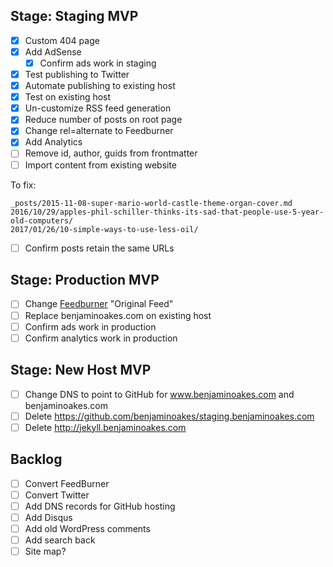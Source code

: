 ## Stage: Staging MVP

- [x] Custom 404 page
- [x] Add AdSense
  - [x] Confirm ads work in staging
- [x] Test publishing to Twitter
- [x] Automate publishing to existing host
- [x] Test on existing host
- [x] Un-customize RSS feed generation
- [x] Reduce number of posts on root page
- [x] Change rel=alternate to Feedburner
- [x] Add Analytics
- [ ] Remove id, author, guids from frontmatter
- [ ] Import content from existing website

To fix:

```
_posts/2015-11-08-super-mario-world-castle-theme-organ-cover.md
2016/10/29/apples-phil-schiller-thinks-its-sad-that-people-use-5-year-old-computers/
2017/01/26/10-simple-ways-to-use-less-oil/
```

- [ ] Confirm posts retain the same URLs

## Stage: Production MVP

- [ ] Change [Feedburner](https://feedburner.google.com/fb/a/myfeeds) "Original Feed"
- [ ] Replace benjaminoakes.com on existing host
- [ ] Confirm ads work in production
- [ ] Confirm analytics work in production

## Stage: New Host MVP

- [ ] Change DNS to point to GitHub for www.benjaminoakes.com and benjaminoakes.com
- [ ] Delete https://github.com/benjaminoakes/staging.benjaminoakes.com
- [ ] Delete http://jekyll.benjaminoakes.com

## Backlog

- [ ] Convert FeedBurner
- [ ] Convert Twitter
- [ ] Add DNS records for GitHub hosting
- [ ] Add Disqus
- [ ] Add old WordPress comments
- [ ] Add search back
- [ ] Site map?

